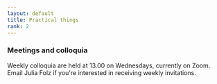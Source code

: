 ```yaml
---
layout: default
title: Practical things
rank: 2
---
```


### Meetings and colloquia
Weekly colloquia are held at 13.00 on Wednesdays, currently on Zoom. Email Julia Folz if you're interested in
 receiving weekly invitations.
 
 